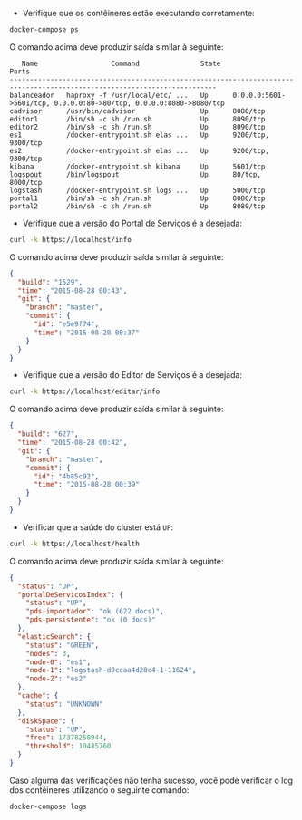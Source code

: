 - Verifique que os contêineres estão executando corretamente:

```bash
docker-compose ps
```

O comando acima deve produzir saída similar à seguinte:

```
   Name                  Command               State                                 Ports                                
-------------------------------------------------------------------------------------------------------------------------
balanceador   haproxy -f /usr/local/etc/ ...   Up      0.0.0.0:5601->5601/tcp, 0.0.0.0:80->80/tcp, 0.0.0.0:8080->8080/tcp 
cadvisor      /usr/bin/cadvisor                Up      8080/tcp                                                           
editor1       /bin/sh -c sh /run.sh            Up      8090/tcp                                                           
editor2       /bin/sh -c sh /run.sh            Up      8090/tcp                                                           
es1           /docker-entrypoint.sh elas ...   Up      9200/tcp, 9300/tcp                                                 
es2           /docker-entrypoint.sh elas ...   Up      9200/tcp, 9300/tcp                                                 
kibana        /docker-entrypoint.sh kibana     Up      5601/tcp                                                           
logspout      /bin/logspout                    Up      80/tcp, 8000/tcp                                                   
logstash      /docker-entrypoint.sh logs ...   Up      5000/tcp                                                           
portal1       /bin/sh -c sh /run.sh            Up      8080/tcp                                                           
portal2       /bin/sh -c sh /run.sh            Up      8080/tcp                                                           
```

- Verifique que a versão do Portal de Serviços é a desejada:

```bash
curl -k https://localhost/info
```

O comando acima deve produzir saída similar à seguinte:

```json
{
  "build": "1529",
  "time": "2015-08-28 00:43",
  "git": {
    "branch": "master",
    "commit": {
      "id": "e5e9f74",
      "time": "2015-08-28 00:37"
    }
  }
}
```

- Verifique que a versão do Editor de Serviços é a desejada:

```bash
curl -k https://localhost/editar/info
```

O comando acima deve produzir saída similar à seguinte:

```json
{
  "build": "627",
  "time": "2015-08-28 00:42",
  "git": {
    "branch": "master",
    "commit": {
      "id": "4b85c92",
      "time": "2015-08-28 00:39"
    }
  }
}
```

- Verificar que a saúde do cluster está `UP`:

```bash
curl -k https://localhost/health
```

O comando acima deve produzir saída similar à seguinte:

```json
{
  "status": "UP",
  "portalDeServicosIndex": {
    "status": "UP",
    "pds-importador": "ok (622 docs)",
    "pds-persistente": "ok (0 docs)"
  },
  "elasticSearch": {
    "status": "GREEN",
    "nodes": 3,
    "node-0": "es1",
    "node-1": "logstash-d9ccaa4d20c4-1-11624",
    "node-2": "es2"
  },
  "cache": {
    "status": "UNKNOWN"
  },
  "diskSpace": {
    "status": "UP",
    "free": 17378258944,
    "threshold": 10485760
  }
}
```

Caso alguma das verificações não tenha sucesso, você pode verificar o log dos contêineres utilizando o seguinte comando:

```
docker-compose logs
```
